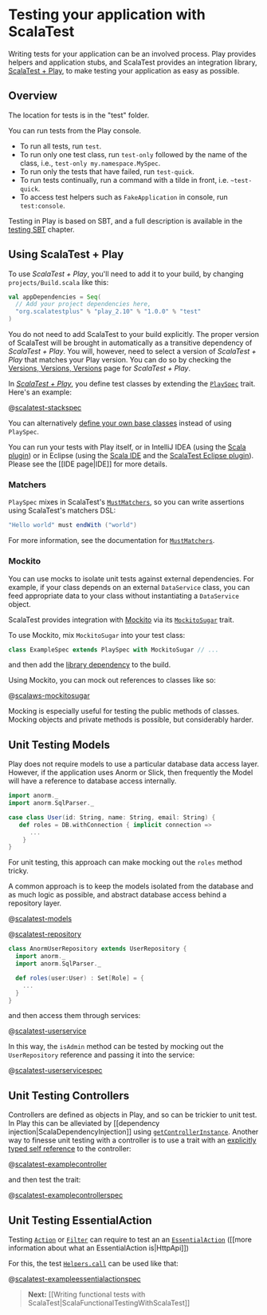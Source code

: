 <!--- Copyright (C) 2009-2013 Typesafe Inc. <http://www.typesafe.com> -->
# Testing your application with ScalaTest

Writing tests for your application can be an involved process. Play provides helpers and application stubs, and ScalaTest provides an integration library, [ScalaTest + Play](http://scalatest.org/plus/play), to make testing your application as easy as possible.

## Overview

The location for tests is in the "test" folder.  <!-- There are two sample test files created in the test folder which can be used as templates. -->

You can run tests from the Play console.

* To run all tests, run `test`.
* To run only one test class, run `test-only` followed by the name of the class, i.e., `test-only my.namespace.MySpec`.
* To run only the tests that have failed, run `test-quick`.
* To run tests continually, run a command with a tilde in front, i.e. `~test-quick`.
* To access test helpers such as `FakeApplication` in console, run `test:console`.

Testing in Play is based on SBT, and a full description is available in the [testing SBT](http://www.scala-sbt.org/0.13.0/docs/Detailed-Topics/Testing) chapter.

## Using ScalaTest + Play

To use _ScalaTest + Play_, you'll need to add it to your build, by changing `projects/Build.scala` like this:

```scala
val appDependencies = Seq(
  // Add your project dependencies here,
  "org.scalatestplus" % "play_2.10" % "1.0.0" % "test"
)
```

You do not need to add ScalaTest to your build explicitly. The proper version of ScalaTest will be brought in automatically as a transitive dependency of _ScalaTest + Play_. You will, however, need to select a version of _ScalaTest + Play_ that matches your Play version. You can do so by checking the [Versions, Versions, Versions](http://www.scalatest.org/plus/play/versions) page for _ScalaTest + Play_.

In [_ScalaTest + Play_](http://scalatest.org/plus/play), you define test classes by extending the [`PlaySpec`](http://doc.scalatest.org/plus-play/1.0.0/index.html#org.scalatestplus.play.PlaySpec) trait. Here's an example:

@[scalatest-stackspec](code-scalatestplus-play/StackSpec.scala)

You can alternatively [define your own base classes](http://scalatest.org/user_guide/defining_base_classes) instead of using `PlaySpec`.

You can run your tests with Play itself, or in IntelliJ IDEA (using the [Scala plugin](http://blog.jetbrains.com/scala/)) or in Eclipse (using the [Scala IDE](http://scala-ide.org/) and the [ScalaTest Eclipse plugin](http://scalatest.org/user_guide/using_scalatest_with_eclipse)).  Please see the [[IDE page|IDE]] for more details.

### Matchers

`PlaySpec` mixes in ScalaTest's [`MustMatchers`](http://doc.scalatest.org/2.1.5/index.html#org.scalatest.MustMatchers), so you can write assertions using ScalaTest's matchers DSL:

```scala
"Hello world" must endWith ("world")
```

For more information, see the documentation for [`MustMatchers`](http://doc.scalatest.org/2.1.5/index.html#org.scalatest.MustMatchers).

### Mockito

You can use mocks to isolate unit tests against external dependencies.  For example, if your class depends on an external `DataService` class, you can feed appropriate data to your class without instantiating a `DataService` object.

ScalaTest provides integration with [Mockito](https://code.google.com/p/mockito/) via its [`MockitoSugar`](http://doc.scalatest.org/2.1.5/index.html#org.scalatest.mock.MockitoSugar) trait.

To use Mockito, mix `MockitoSugar` into your test class:

```scala
class ExampleSpec extends PlaySpec with MockitoSugar // ...
```

and then add the [library dependency](http://mvnrepository.com/artifact/org.mockito/mockito-core) to the build.

Using Mockito, you can mock out references to classes like so:

@[scalaws-mockitosugar](code-scalatestplus-play/ExampleMockitoSpec.scala)

Mocking is especially useful for testing the public methods of classes.  Mocking objects and private methods is possible, but considerably harder.

## Unit Testing Models

Play does not require models to use a particular database data access layer.  However, if the application uses Anorm or Slick, then frequently the Model will have a reference to database access internally.

```scala
import anorm._
import anorm.SqlParser._

case class User(id: String, name: String, email: String) {
   def roles = DB.withConnection { implicit connection =>
      ...
    }
}
```

For unit testing, this approach can make mocking out the `roles` method tricky.

A common approach is to keep the models isolated from the database and as much logic as possible, and abstract database access behind a repository layer.

@[scalatest-models](code/models/User.scala)

@[scalatest-repository](code/services/UserRepository.scala)

```scala
class AnormUserRepository extends UserRepository {
  import anorm._
  import anorm.SqlParser._

  def roles(user:User) : Set[Role] = {
    ...
  }
}
```

and then access them through services:

@[scalatest-userservice](code/services/UserService.scala)

In this way, the `isAdmin` method can be tested by mocking out the `UserRepository` reference and passing it into the service:

@[scalatest-userservicespec](code-scalatestplus-play/UserServiceSpec.scala)

## Unit Testing Controllers

Controllers are defined as objects in Play, and so can be trickier to unit test.  In Play this can be alleviated by [[dependency injection|ScalaDependencyInjection]] using [`getControllerInstance`](api/scala/index.html#play.api.GlobalSettings@getControllerInstance).  Another way to finesse unit testing with a controller is to use a trait with an [explicitly typed self reference](http://www.naildrivin5.com/scalatour/wiki_pages/ExplcitlyTypedSelfReferences) to the controller:

@[scalatest-examplecontroller](code-scalatestplus-play/ExampleControllerSpec.scala)

and then test the trait:

@[scalatest-examplecontrollerspec](code-scalatestplus-play/ExampleControllerSpec.scala)

## Unit Testing EssentialAction

Testing [`Action`](api/scala/index.html#play.api.mvc.Action) or [`Filter`](api/scala/index.html#play.api.mvc.Filter) can require to test an an [`EssentialAction`](api/scala/index.html#play.api.mvc.EssentialAction) ([[more information about what an EssentialAction is|HttpApi]])

For this, the test [`Helpers.call`](api/scala/index.html#play.api.test.Helpers@call) can be used like that:

@[scalatest-exampleessentialactionspec](code-scalatestplus-play/ExampleEssentialActionSpec.scala)


> **Next:** [[Writing functional tests with ScalaTest|ScalaFunctionalTestingWithScalaTest]]
